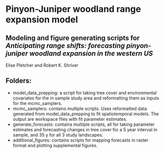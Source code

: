 # Pinyon-Juniper woodland range expansion model

## Modeling and figure generating scripts for *Anticipating range shifts: forecasting pinyon-juniper woodland expansion in the western US*

Elise Pletcher and Robert K. Shriver 

## Folders:
* model_data_prepping: a script for taking tree cover and environmental covariates for the in sample study area and reformatting them as inputs for the mcmc_samplers.
* mcmc_samplers: contains multiple scripts. Uses reformatted data generated from model_data_prepping to fit spatiotemporal models. The output are workspace files with fit parameter estimates.
* generate_forecasts: contains multiple scripts, all for taking parameter estimates and forecasting changes in tree cover for a 5 year interval in sample, and 35 y for all 3 study landscapes.
* additional_figures: contains scripts for mapping forecasts in raster format and plotting supplemental figures.
